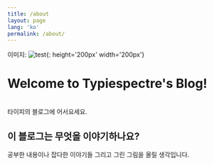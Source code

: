 ```yaml
---
title: /about
layout: page
lang: 'ko'
permalink: /about/
---
```


이미지: ![test](https://typiespectre.github.io/images/test.png){: height='200px' width='200px'}

# Welcome to Typiespectre's Blog!
<br />타이피의 블로그에 어서요세요.

## 이 블로그는 무엇을 이야기하나요?
공부한 내용이나 잡다한 이야기들 그리고 그린 그림을 올릴 생각입니다.    
